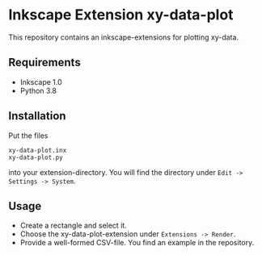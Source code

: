 # Inkscape Extension xy-data-plot
This repository contains an inkscape-extensions for plotting xy-data.
## Requirements
- Inkscape 1.0
- Python 3.8
## Installation
Put the files
```
xy-data-plot.inx
xy-data-plot.py
```
into your extension-directory. You will find the directory under `Edit -> Settings -> System`.

## Usage
- Create a rectangle and select it.
- Choose the xy-data-plot-extension under `Extensions -> Render`.
- Provide a well-formed CSV-file. You find an example in the repository.
